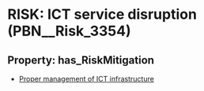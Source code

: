 # RISK: __ICT service disruption__ (PBN__Risk_3354)

## Property: has_RiskMitigation

* [Proper management of ICT infrastructure](PBN__Mitigation_2143)

